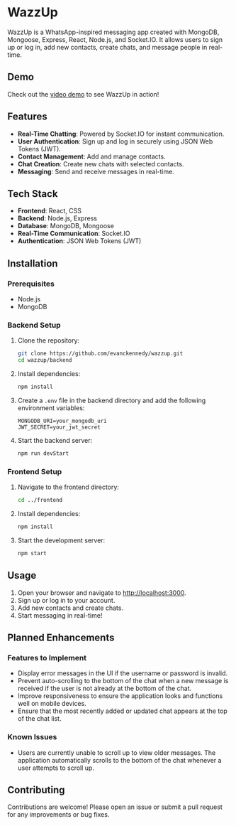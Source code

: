 # WazzUp

WazzUp is a WhatsApp-inspired messaging app created with MongoDB, Mongoose, Express, React, Node.js, and Socket.IO. It allows users to sign up or log in, add new contacts, create chats, and message people in real-time.

## Demo

Check out the [video demo](https://www.youtube.com/watch?v=PdVw9rkd6Qw) to see WazzUp in action!

## Features

- **Real-Time Chatting**: Powered by Socket.IO for instant communication.
- **User Authentication**: Sign up and log in securely using JSON Web Tokens (JWT).
- **Contact Management**: Add and manage contacts.
- **Chat Creation**: Create new chats with selected contacts.
- **Messaging**: Send and receive messages in real-time.

## Tech Stack

- **Frontend**: React, CSS
- **Backend**: Node.js, Express
- **Database**: MongoDB, Mongoose
- **Real-Time Communication**: Socket.IO
- **Authentication**: JSON Web Tokens (JWT)

## Installation

### Prerequisites

- Node.js
- MongoDB

### Backend Setup

1. Clone the repository:
   ```bash
   git clone https://github.com/evanckennedy/wazzup.git
   cd wazzup/backend
   ```

2. Install dependencies:
   ```bash
   npm install
   ```

3. Create a `.env` file in the backend directory and add the following environment variables:
   ```env
   MONGODB_URI=your_mongodb_uri
   JWT_SECRET=your_jwt_secret
   ```

4. Start the backend server:
   ```bash
   npm run devStart
   ```

### Frontend Setup

1. Navigate to the frontend directory:
   ```bash
   cd ../frontend
   ```

2. Install dependencies:
   ```bash
   npm install
   ```

3. Start the development server:
   ```bash
   npm start
   ```

## Usage

1. Open your browser and navigate to [http://localhost:3000](http://localhost:3000).
2. Sign up or log in to your account.
3. Add new contacts and create chats.
4. Start messaging in real-time!

## Planned Enhancements

### Features to Implement

- Display error messages in the UI if the username or password is invalid.
- Prevent auto-scrolling to the bottom of the chat when a new message is received if the user is not already at the bottom of the chat.
- Improve responsiveness to ensure the application looks and functions well on mobile devices.
- Ensure that the most recently added or updated chat appears at the top of the chat list.

### Known Issues

- Users are currently unable to scroll up to view older messages. The application automatically scrolls to the bottom of the chat whenever a user attempts to scroll up.

## Contributing

Contributions are welcome! Please open an issue or submit a pull request for any improvements or bug fixes.